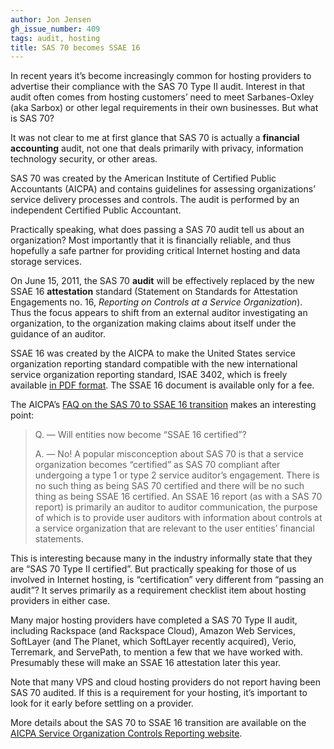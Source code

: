 ```yaml
---
author: Jon Jensen
gh_issue_number: 409
tags: audit, hosting
title: SAS 70 becomes SSAE 16
---
```




In recent years it’s become increasingly common for hosting providers to advertise their compliance with the SAS 70 Type II audit. Interest in that audit often comes from hosting customers’ need to meet Sarbanes-Oxley (aka Sarbox) or other legal requirements in their own businesses. But what is SAS 70?

It was not clear to me at first glance that SAS 70 is actually a **financial accounting** audit, not one that deals primarily with privacy, information technology security, or other areas.

SAS 70 was created by the American Institute of Certified Public Accountants (AICPA) and contains guidelines for assessing organizations’ service delivery processes and controls. The audit is performed by an independent Certified Public Accountant.

Practically speaking, what does passing a SAS 70 audit tell us about an organization? Most importantly that it is financially reliable, and thus hopefully a safe partner for providing critical Internet hosting and data storage services.

On June 15, 2011, the SAS 70 **audit** will be effectively replaced by the new SSAE 16 **attestation** standard (Statement on Standards for Attestation Engagements no. 16, *Reporting on Controls at a Service Organization*). Thus the focus appears to shift from an external auditor investigating an organization, to the organization making claims about itself under the guidance of an auditor.

SSAE 16 was created by the AICPA to make the United States service organization reporting standard compatible with the new international service organization reporting standard, ISAE 3402, which is freely available [in PDF format](https://www.ifac.org/system/files/downloads/b014-2010-iaasb-handbook-isae-3402.pdf). The SSAE 16 document is available only for a fee.

The AICPA’s [FAQ on the SAS 70 to SSAE 16 transition](https://www.aicpa.org/InterestAreas/FRC/AssuranceAdvisoryServices/DownloadableDocuments/FAQs_Service_Orgs.pdf) makes an interesting point:

> 
> 
> 
> Q. — Will entities now become “SSAE 16 certified”?
> 
> 
> 
> 
> A. — No! A popular misconception about SAS 70 is that a service organization becomes “certified” as SAS 70 compliant after undergoing a type 1 or type 2 service auditor’s engagement. There is no such thing as being SAS 70 certified and there will be no such thing as being SSAE 16 certified. An SSAE 16 report (as with a SAS 70 report) is primarily an auditor to auditor communication, the purpose of which is to provide user auditors with information about controls at a service organization that are relevant to the user entities’ financial statements.
> 
> 
> 

This is interesting because many in the industry informally state that they are “SAS 70 Type II certified”. But practically speaking for those of us involved in Internet hosting, is “certification” very different from “passing an audit”? It serves primarily as a requirement checklist item about hosting providers in either case.

Many major hosting providers have completed a SAS 70 Type II audit, including Rackspace (and Rackspace Cloud), Amazon Web Services, SoftLayer (and The Planet, which SoftLayer recently acquired), Verio, Terremark, and ServePath, to mention a few that we have worked with. Presumably these will make an SSAE 16 attestation later this year.

Note that many VPS and cloud hosting providers do not report having been SAS 70 audited. If this is a requirement for your hosting, it’s important to look for it early before settling on a provider.

More details about the SAS 70 to SSAE 16 transition are available on the [AICPA Service Organization Controls Reporting website](https://www.aicpa.org/interestareas/frc/assuranceadvisoryservices/sorhome.html).


